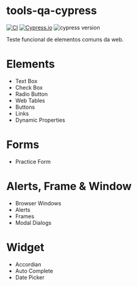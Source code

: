 # tools-qa-cypress

[![CI](https://github.com/diegohao/tools-qa-cypress/actions/workflows/ci.yml/badge.svg)](https://github.com/diegohao/tools-qa-cypress/actions/workflows/ci.yml)
[![Cypress.io](https://img.shields.io/badge/tested%20with-Cypress-04C38E.svg)](https://www.cypress.io/)
![cypress version](https://img.shields.io/badge/cypress-7.1.0-brightgreen) 

Teste funcional de elementos comuns da web.

# Elements
* Text Box
* Check Box
* Radio Button
* Web Tables
* Buttons
* Links
* Dynamic Properties

# Forms
* Practice Form

# Alerts, Frame & Window
* Browser Windows
* Alerts
* Frames
* Modal Dialogs

# Widget
* Accordian
* Auto Complete
* Date Picker
